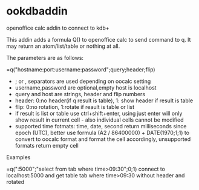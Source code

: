 # ookdbaddin
openoffice calc addin to connect to kdb+

This addin adds a formula Q() to openoffice calc
to send command to q. It may return an atom/list/table
or nothing at all.

The parameters are as follows:

=q("hostname:port:username:password";query;header;flip)   

- ; or , separators are used depending on oocalc setting
- username,password are optional,empty host is localhost
- query and host are strings, header and flip numbers
- header: 0:no header(if q result is table), 1: show header
  if result is table
- flip: 0:no rotation, 1:rotate if reault is table or list
- if result is list or table use ctrl+shift+enter, using just
  enter will only show result in current cell - also individual
  cells cannot be modified
- supported time fotmats: time, date, second return milliseconds
  since epoch (UTC), better use formula (A2 / 86400000) + DATE(1970;1;1)
  to convert to oocalc format and format the cell accordingly,
  unsupported formats return empty cell
  
  
Examples

=q(":5000";"select from tab where time>09:30";0;1)
connect to localhost:5000 and get table tab where time>09:30 without
header and rotated

